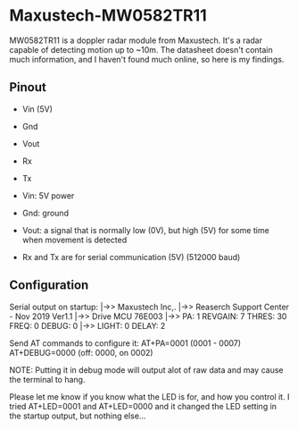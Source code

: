 # Maxustech-MW0582TR11

MW0582TR11 is a doppler radar module from Maxustech.
It's a radar capable of detecting motion up to ~10m. The datasheet doesn't contain much information, and I haven't found much online, so here is my findings.
## Pinout
- Vin (5V)
- Gnd
- Vout
- Rx
- Tx

- Vin: 5V power
- Gnd: ground
- Vout: a signal that is normally low (0V), but high (5V) for some time when movement is detected
- Rx and Tx are for serial communication (5V) (512000 baud)

## Configuration

Serial output on startup:
|->> Maxustech Inc,.
|->> Reaserch Support Center - Nov 2019  Ver1.1
|->> Drive MCU 76E003
|->> PA: 1  REVGAIN: 7  THRES: 30  FREQ: 0  DEBUG: 0 
|->> LIGHT:  0  DELAY:  2

Send AT commands to configure it:
AT+PA=0001 (0001 - 0007)
AT+DEBUG=0000 (off: 0000, on 0002)

NOTE: Putting it in debug mode will output alot of raw data and may cause the terminal to hang.

Please let me know if you know what the LED is for, and how you control it. I tried AT+LED=0001 and AT+LED=0000 and it changed the LED setting in the startup output, but nothing else...
